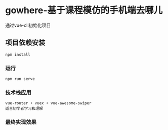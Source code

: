 # gowhere-基于课程模仿的手机端去哪儿
通过vue-cli初始化项目

## 项目依赖安装
```
npm install
```

### 运行
```
npm run serve
```

### 技术栈应用
```
vue-router + vuex + vue-awesome-swiper
适合初学者学习和理解
```

### 最终实现效果
```

```
